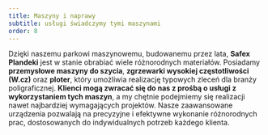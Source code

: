```yaml
---
title: Maszyny i naprawy
subtitle: usługi świadczymy tymi maszynami
order: 8
---
```


Dzięki naszemu parkowi maszynowemu, budowanemu przez lata, **Safex Plandeki** jest w stanie obrabiać wiele różnorodnych materiałów. Posiadamy **przemysłowe maszyny do szycia**, **zgrzewarki wysokiej częstotliwości (W.cz)** oraz **ploter**, który umożliwia realizację typowych zleceń dla branży poligraficznej. **Klienci mogą zwracać się do nas z prośbą o usługi z wykorzystaniem tych maszyn**, a my chętnie podejmiemy się realizacji nawet najbardziej wymagających projektów. Nasze zaawansowane urządzenia pozwalają na precyzyjne i efektywne wykonanie różnorodnych prac, dostosowanych do indywidualnych potrzeb każdego klienta.